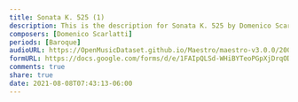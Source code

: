 ```yaml
---
title: Sonata K. 525 (1)
description: This is the description for Sonata K. 525 by Domenico Scarlatti
composers: [Domenico Scarlatti]
periods: [Baroque]
audioURL: https://OpenMusicDataset.github.io/Maestro/maestro-v3.0.0/2008/MIDI-Unprocessed_09_R3_2008_01-07_ORIG_MID--AUDIO_09_R3_2008_wav--2.midi
formURL: https://docs.google.com/forms/d/e/1FAIpQLSd-WHiBYTeoPGpXjDrqOD7fJKzyGce19HuJ0tbwupgc1Zhj7g/viewform
comments: true
share: true
date: 2021-08-08T07:43:13-06:00
---
```

